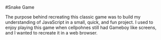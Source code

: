 #Snake Game

The purpose behind recreating this classic game was to build my understanding of
JavaScript in a small, quick, and fun project.  I used to enjoy playing this game
when cellpohnes still had Gameboy like screens, and I wanted to recreate it in a
web browser.
